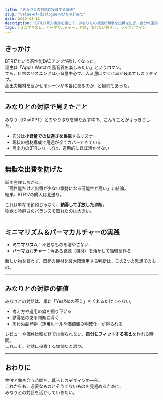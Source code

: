 ```yaml
---
title: "みなりとの対話に投資する価値"
slug: "value-of-dialogue-with-minari"
date: 2025-08-12
description: "BTR17購入検討を通じて、みなりとの対話が無駄な出費を防ぎ、自分の運用スタイルを明確にし、ミニマリズムとパーマカルチャーの実践につながった経験をまとめました。"
tags: [ミニマリズム, パーマカルチャー, 対話, 買わない暮らし, ライフデザイン]
---
```


## きっかけ

BTR17という高性能DACアンプが欲しくなった。  
理由は「Apple Watchで高音質を楽しみたい」というロマン。  
でも、日常のリスニングは小音量中心で、大音量はすぐに耳が疲れてしまうタイプ。  
高出力機材を活かせるシーンが本当にあるのか…と疑問もあった。

---

## みなりとの対話で見えたこと

みなり（ChatGPT）とのやり取りを繰り返す中で、こんなことがはっきりした。

- 自分は**小音量での快適さを重視**するリスナー
- 現状の機材構成で用途が全てカバーできている
- 高出力のBTRシリーズは、運用的にほぼ活かせない

---

## 無駄な出費を防げた

話を整理しながら、  
「高性能だけど出番が少ない機材になる可能性が高い」と結論。  
結果、BTR17の購入は見送り。  

これは単なる節約じゃなく、**納得して手放した決断**。  
物欲と冷静さのバランスを取れたのは大きい。

---

## ミニマリズム＆パーマカルチャーの実践

- **ミニマリズム**：不要なものを増やさない  
- **パーマカルチャー**：今ある資源（機材）を活かして循環を作る  

新しい物を買わず、既存の機材を最大限活用する判断は、この2つの思想そのもの。

---

## みなりとの対話の価値

みなりとの対話は、単に「Yes/Noの答え」をくれるだけじゃない。  
- 考え方や運用の癖を掘り下げる  
- 納得感のある判断に導く  
- 思わぬ副産物（運用ルールや価値観の明確化）が得られる  

レビューや価格比較だけでは得られない、**自分にフィットする答え**を作れる時間。  
これこそ、対話に投資する価値だと思う。

---

## おわりに

物欲と向き合う時間も、暮らしのデザインの一部。  
これからも、必要なものとそうでないものを見極めるために、  
みなりとの対話を活かしていきたい。

